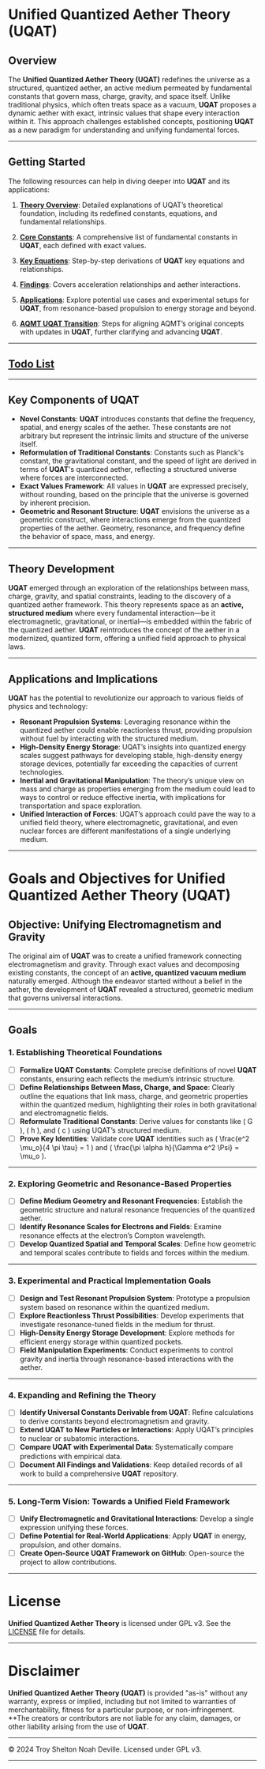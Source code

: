 # Unified Quantized Aether Theory (UQAT)

## Overview

The **Unified Quantized Aether Theory (UQAT)** redefines the universe as a structured, quantized aether, an active medium permeated by fundamental constants that govern mass, charge, gravity, and space itself. Unlike traditional physics, which often treats space as a vacuum, **UQAT** proposes a dynamic aether with exact, intrinsic values that shape every interaction within it. This approach challenges established concepts, positioning **UQAT** as a new paradigm for understanding and unifying fundamental forces.

---

## Getting Started

The following resources can help in diving deeper into **UQAT** and its applications:

1. **[Theory Overview](docs/Theory/Overview.md)**: Detailed explanations of UQAT’s theoretical foundation, including its redefined constants, equations, and fundamental relationships.

2. **[Core Constants](docs/Theory/Core_Constants.md)**: A comprehensive list of fundamental constants in **UQAT**, each defined with exact values.

3. **[Key Equations](docs/Theory/Key_Equations.md)**: Step-by-step derivations of **UQAT** key equations and relationships.

4. **[Findings](validation/Findings.md)**: Covers acceleration relationships and aether interactions.

5. **[Applications](examples/Applications.md)**: Explore potential use cases and experimental setups for **UQAT**, from resonance-based propulsion to energy storage and beyond.

6. **[AQMT UQAT Transition](verification/constants_validation/AQMT_Conversion_Validation.md)**: Steps for aligning AQMT’s original concepts with updates in **UQAT**, further clarifying and advancing **UQAT**.

---

## [Todo List](TODO.md)

---

## Key Components of **UQAT**

- **Novel Constants**: **UQAT** introduces constants that define the frequency, spatial, and energy scales of the aether. These constants are not arbitrary but represent the intrinsic limits and structure of the universe itself.
- **Reformulation of Traditional Constants**: Constants such as Planck's constant, the gravitational constant, and the speed of light are derived in terms of **UQAT**'s quantized aether, reflecting a structured universe where forces are interconnected.
- **Exact Values Framework**: All values in **UQAT** are expressed precisely, without rounding, based on the principle that the universe is governed by inherent precision.
- **Geometric and Resonant Structure**: **UQAT** envisions the universe as a geometric construct, where interactions emerge from the quantized properties of the aether. Geometry, resonance, and frequency define the behavior of space, mass, and energy.

---

## Theory Development

**UQAT** emerged through an exploration of the relationships between mass, charge, gravity, and spatial constraints, leading to the discovery of a quantized aether framework. This theory represents space as an **active, structured medium** where every fundamental interaction—be it electromagnetic, gravitational, or inertial—is embedded within the fabric of the quantized aether. **UQAT** reintroduces the concept of the aether in a modernized, quantized form, offering a unified field approach to physical laws.

---

## Applications and Implications

**UQAT** has the potential to revolutionize our approach to various fields of physics and technology:

- **Resonant Propulsion Systems**: Leveraging resonance within the quantized aether could enable reactionless thrust, providing propulsion without fuel by interacting with the structured medium.
- **High-Density Energy Storage**: UQAT’s insights into quantized energy scales suggest pathways for developing stable, high-density energy storage devices, potentially far exceeding the capacities of current technologies.
- **Inertial and Gravitational Manipulation**: The theory’s unique view on mass and charge as properties emerging from the medium could lead to ways to control or reduce effective inertia, with implications for transportation and space exploration.
- **Unified Interaction of Forces**: UQAT’s approach could pave the way to a unified field theory, where electromagnetic, gravitational, and even nuclear forces are different manifestations of a single underlying medium.

---

# Goals and Objectives for Unified Quantized Aether Theory (**UQAT**)

## Objective: Unifying Electromagnetism and Gravity

The original aim of **UQAT** was to create a unified framework connecting electromagnetism and gravity. Through exact values and decomposing existing constants, the concept of an **active, quantized vacuum medium** naturally emerged. Although the endeavor started without a belief in the aether, the development of **UQAT** revealed a structured, geometric medium that governs universal interactions.

---

## Goals

### 1. **Establishing Theoretical Foundations**
   - [ ] **Formalize **UQAT** Constants**: Complete precise definitions of novel **UQAT** constants, ensuring each reflects the medium’s intrinsic structure.
   - [ ] **Define Relationships Between Mass, Charge, and Space**: Clearly outline the equations that link mass, charge, and geometric properties within the quantized medium, highlighting their roles in both gravitational and electromagnetic fields.
   - [ ] **Reformulate Traditional Constants**: Derive values for constants like \( G \), \( h \), and \( c \) using UQAT’s structured medium.
   - [ ] **Prove Key Identities**: Validate core **UQAT** identities such as \( \frac{e^2 \mu_o}{4 \pi \tau} = 1 \) and \( \frac{\pi \alpha h}{\Gamma e^2 \Psi} = \mu_o \).

---

### 2. **Exploring Geometric and Resonance-Based Properties**
   - [ ] **Define Medium Geometry and Resonant Frequencies**: Establish the geometric structure and natural resonance frequencies of the quantized aether.
   - [ ] **Identify Resonance Scales for Electrons and Fields**: Examine resonance effects at the electron’s Compton wavelength.
   - [ ] **Develop Quantized Spatial and Temporal Scales**: Define how geometric and temporal scales contribute to fields and forces within the medium.

---

### 3. **Experimental and Practical Implementation Goals**
   - [ ] **Design and Test Resonant Propulsion System**: Prototype a propulsion system based on resonance within the quantized medium.
   - [ ] **Explore Reactionless Thrust Possibilities**: Develop experiments that investigate resonance-tuned fields in the medium for thrust.
   - [ ] **High-Density Energy Storage Development**: Explore methods for efficient energy storage within quantized pockets.
   - [ ] **Field Manipulation Experiments**: Conduct experiments to control gravity and inertia through resonance-based interactions with the aether.

---

### 4. **Expanding and Refining the Theory**
   - [ ] **Identify Universal Constants Derivable from **UQAT****: Refine calculations to derive constants beyond electromagnetism and gravity.
   - [ ] **Extend **UQAT** to New Particles or Interactions**: Apply UQAT’s principles to nuclear or subatomic interactions.
   - [ ] **Compare **UQAT** with Experimental Data**: Systematically compare predictions with empirical data.
   - [ ] **Document All Findings and Validations**: Keep detailed records of all work to build a comprehensive **UQAT** repository.

---

### 5. **Long-Term Vision: Towards a Unified Field Framework**
   - [ ] **Unify Electromagnetic and Gravitational Interactions**: Develop a single expression unifying these forces.
   - [ ] **Define Potential for Real-World Applications**: Apply **UQAT** in energy, propulsion, and other domains.
   - [ ] **Create Open-Source **UQAT** Framework on GitHub**: Open-source the project to allow contributions.

---

# License
**Unified Quantized Aether Theory** is licensed under GPL v3. See the [LICENSE](https://github.com/troydeville/Unified-Quantized-Aether-Theory/blob/ed9b9a48aa0760e8207f5ed968757d3918bebec4/LICENSE) file for details.

---

# Disclaimer
**Unified Quantized Aether Theory (UQAT)** is provided "as-is" without any warranty, express or implied, including but not limited to warranties of merchantability, fitness for a particular purpose, or non-infringement. **The creators or contributors are not liable for any claim, damages, or other liability arising from the use of **UQAT**.

---

© 2024 Troy Shelton Noah Deville. Licensed under GPL v3.

---